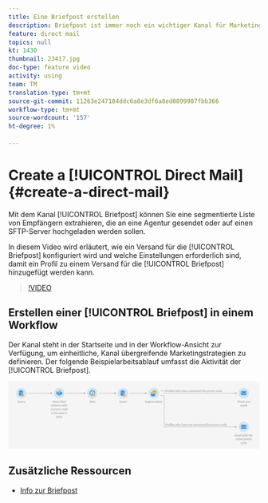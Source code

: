 ```yaml
---
title: Eine Briefpost erstellen
description: Briefpost ist immer noch ein wichtiger Kanal für Marketingexperten auf der ganzen Welt, und sie können diese Offline-Interaktionen nun parallel zu ihren Online-Interaktionen orchestrieren. Dieselbe Engine, die digitale Kommunikation wie E-Mail und Mobilgeräte betreibt, kann jetzt auch direkte Mailer personalisieren.
feature: direct mail
topics: null
kt: 1430
thumbnail: 23417.jpg
doc-type: feature video
activity: using
team: TM
translation-type: tm+mt
source-git-commit: 11263e247184ddc6a8e3df6a8ed0899907fbb366
workflow-type: tm+mt
source-wordcount: '157'
ht-degree: 1%

---
```



# Create a [!UICONTROL Direct Mail] {#create-a-direct-mail}

Mit dem Kanal [!UICONTROL Briefpost] können Sie eine segmentierte Liste von Empfängern extrahieren, die an eine Agentur gesendet oder auf einen SFTP-Server hochgeladen werden sollen.

In diesem Video wird erläutert, wie ein Versand für die [!UICONTROL Briefpost] konfiguriert wird und welche Einstellungen erforderlich sind, damit ein Profil zu einem Versand für die [!UICONTROL Briefpost] hinzugefügt werden kann.

>[!VIDEO](https://video.tv.adobe.com/v/23417?quality=12)

## Erstellen einer [!UICONTROL Briefpost] in einem Workflow

Der Kanal steht in der Startseite und in der Workflow-Ansicht zur Verfügung, um einheitliche, Kanal übergreifende Marketingstrategien zu definieren. Der folgende Beispielarbeitsablauf umfasst die Aktivität der [!UICONTROL Briefpost].

![Workflow-Bild](/help/assets/direct_mail_examplewf.png)

## Zusätzliche Ressourcen

* [Info zur Briefpost](https://docs.adobe.com/content/help/en/campaign-standard/using/communication-channels/direct-mail/about-direct-mail.html)
